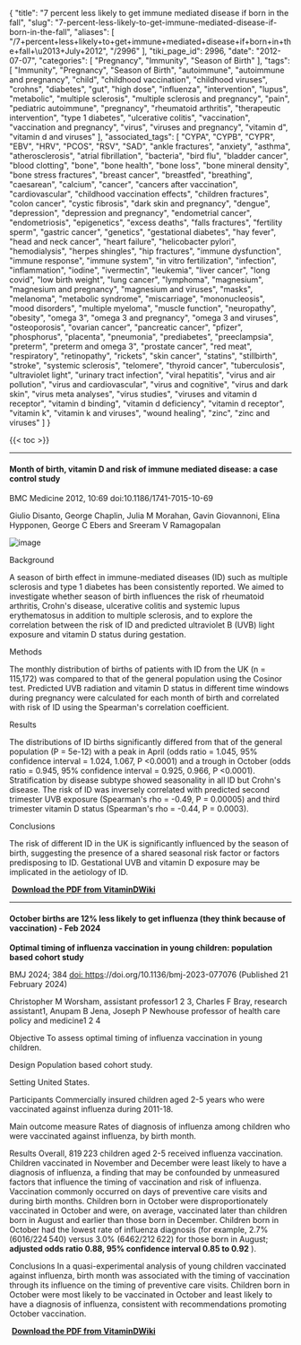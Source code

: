 {
    "title": "7 percent less likely to get immune mediated disease if born in the fall",
    "slug": "7-percent-less-likely-to-get-immune-mediated-disease-if-born-in-the-fall",
    "aliases": [
        "/7+percent+less+likely+to+get+immune+mediated+disease+if+born+in+the+fall+\u2013+July+2012",
        "/2996"
    ],
    "tiki_page_id": 2996,
    "date": "2012-07-07",
    "categories": [
        "Pregnancy",
        "Immunity",
        "Season of Birth"
    ],
    "tags": [
        "Immunity",
        "Pregnancy",
        "Season of Birth",
        "autoimmune",
        "autoimmune and pregnancy",
        "child",
        "childhood vaccination",
        "childhood viruses",
        "crohns",
        "diabetes",
        "gut",
        "high dose",
        "influenza",
        "intervention",
        "lupus",
        "metabolic",
        "multiple sclerosis",
        "multiple sclerosis and pregnancy",
        "pain",
        "pediatric autoimmune",
        "pregnancy",
        "rheumatoid arthritis",
        "therapeutic intervention",
        "type 1 diabetes",
        "ulcerative colitis",
        "vaccination",
        "vaccination and pregnancy",
        "virus",
        "viruses and pregnancy",
        "vitamin d",
        "vitamin d and viruses"
    ],
    "associated_tags": [
        "CYPA",
        "CYPB",
        "CYPR",
        "EBV",
        "HRV",
        "PCOS",
        "RSV",
        "SAD",
        "ankle fractures",
        "anxiety",
        "asthma",
        "atherosclerosis",
        "atrial fibrillation",
        "bacteria",
        "bird flu",
        "bladder cancer",
        "blood clotting",
        "bone",
        "bone health",
        "bone loss",
        "bone mineral density",
        "bone stress fractures",
        "breast cancer",
        "breastfed",
        "breathing",
        "caesarean",
        "calcium",
        "cancer",
        "cancers after vaccination",
        "cardiovascular",
        "childhood vaccination effects",
        "children fractures",
        "colon cancer",
        "cystic fibrosis",
        "dark skin and pregnancy",
        "dengue",
        "depression",
        "depression and pregnancy",
        "endometrial cancer",
        "endometriosis",
        "epigenetics",
        "excess deaths",
        "falls fractures",
        "fertility sperm",
        "gastric cancer",
        "genetics",
        "gestational diabetes",
        "hay fever",
        "head and neck cancer",
        "heart failure",
        "helicobacter pylori",
        "hemodialysis",
        "herpes shingles",
        "hip fractures",
        "immune dysfunction",
        "immune response",
        "immune system",
        "in vitro fertilization",
        "infection",
        "inflammation",
        "iodine",
        "ivermectin",
        "leukemia",
        "liver cancer",
        "long covid",
        "low birth weight",
        "lung cancer",
        "lymphoma",
        "magnesium",
        "magnesium and pregnancy",
        "magnesium and viruses",
        "masks",
        "melanoma",
        "metabolic syndrome",
        "miscarriage",
        "mononucleosis",
        "mood disorders",
        "multiple myeloma",
        "muscle function",
        "neuropathy",
        "obesity",
        "omega 3",
        "omega 3 and pregnancy",
        "omega 3 and viruses",
        "osteoporosis",
        "ovarian cancer",
        "pancreatic cancer",
        "pfizer",
        "phosphorus",
        "placenta",
        "pneumonia",
        "prediabetes",
        "preeclampsia",
        "preterm",
        "preterm and omega 3",
        "prostate cancer",
        "red meat",
        "respiratory",
        "retinopathy",
        "rickets",
        "skin cancer",
        "statins",
        "stillbirth",
        "stroke",
        "systemic sclerosis",
        "telomere",
        "thyroid cancer",
        "tuberculosis",
        "ultraviolet light",
        "urinary tract infection",
        "viral hepatitis",
        "virus and air pollution",
        "virus and cardiovascular",
        "virus and cognitive",
        "virus and dark skin",
        "virus meta analyses",
        "virus studies",
        "viruses and vitamin d receptor",
        "vitamin d binding",
        "vitamin d deficiency",
        "vitamin d receptor",
        "vitamin k",
        "vitamin k and viruses",
        "wound healing",
        "zinc",
        "zinc and viruses"
    ]
}


{{< toc >}}

---

#### Month of birth, vitamin D and risk of immune mediated disease: a case control study

BMC Medicine 2012, 10:69 doi:10.1186/1741-7015-10-69 

Giulio Disanto, George Chaplin, Julia M Morahan, Gavin Giovannoni, Elina Hypponen, George C Ebers and Sreeram V Ramagopalan

<img src="https://d378j1rmrlek7x.cloudfront.net/attachments/jpeg/odds-ratio-vs-month.jpg" alt="image" style="max-width: 500px;">

Background

A season of birth effect in immune-mediated diseases (ID) such as multiple sclerosis and type 1 diabetes has been consistently reported. We aimed to investigate whether season of birth influences the risk of rheumatoid arthritis, Crohn's disease, ulcerative colitis and systemic lupus erythematosus in addition to multiple sclerosis, and to explore the correlation between the risk of ID and predicted ultraviolet B (UVB) light exposure and vitamin D status during gestation.

Methods

The monthly distribution of births of patients with ID from the UK (n = 115,172) was compared to that of the general population using the Cosinor test. Predicted UVB radiation and vitamin D status in different time windows during pregnancy were calculated for each month of birth and correlated with risk of ID using the Spearman's correlation coefficient.

Results

The distributions of ID births significantly differed from that of the general population (P = 5e-12) with a peak in April (odds ratio = 1.045, 95% confidence interval = 1.024, 1.067, P <0.0001) and a trough in October (odds ratio = 0.945, 95% confidence interval = 0.925, 0.966, P <0.0001). Stratification by disease subtype showed seasonality in all ID but Crohn's disease. The risk of ID was inversely correlated with predicted second trimester UVB exposure (Spearman's rho = -0.49, P = 0.00005) and third trimester vitamin D status (Spearman's rho = -0.44, P = 0.0003).

Conclusions

The risk of different ID in the UK is significantly influenced by the season of birth, suggesting the presence of a shared seasonal risk factor or factors predisposing to ID. Gestational UVB and vitamin D exposure may be implicated in the aetiology of ID.

 **<i class="fas fa-file-pdf" style="margin-right: 0.3em;"></i><a href="https://d378j1rmrlek7x.cloudfront.net/attachments/pdf/month-of-birth-vitamin-d-and-risk-of-immune-mediated-compresspdf.pdf">Download the PDF from VitaminDWiki </a>** 

---

#### October births are 12% less likely to get influenza (they think because of vaccination) - Feb 2024

 **Optimal timing of influenza vaccination in young children: population based cohort study** 

BMJ 2024; 384 [doi: https](https://doi.org/https)://doi.org/10.1136/bmj-2023-077076 (Published 21 February 2024)

Christopher M Worsham, assistant professor1 2 3,  Charles F Bray, research assistant1,  Anupam B Jena, Joseph P Newhouse professor of health care policy and medicine1 2 4

Objective To assess optimal timing of influenza vaccination in young children.

Design Population based cohort study.

Setting United States.

Participants Commercially insured children aged 2-5 years who were vaccinated against influenza during 2011-18.

Main outcome measure Rates of diagnosis of influenza among children who were vaccinated against influenza, by birth month.

Results Overall, 819 223 children aged 2-5 received influenza vaccination. Children vaccinated in November and December were least likely to have a diagnosis of influenza, a finding that may be confounded by unmeasured factors that influence the timing of vaccination and risk of influenza. Vaccination commonly occurred on days of preventive care visits and during birth months. Children born in October were disproportionately vaccinated in October and were, on average, vaccinated later than children born in August and earlier than those born in December. Children born in October had the lowest rate of influenza diagnosis (for example, 2.7% (6016/224 540) versus 3.0% (6462/212 622) for those born in August;  **adjusted odds ratio 0.88, 95% confidence interval 0.85 to 0.92** ).

Conclusions In a quasi-experimental analysis of young children vaccinated against influenza, birth month was associated with the timing of vaccination through its influence on the timing of preventive care visits. Children born in October were most likely to be vaccinated in October and least likely to have a diagnosis of influenza, consistent with recommendations promoting October vaccination.

 **<i class="fas fa-file-pdf" style="margin-right: 0.3em;"></i><a href="https://d378j1rmrlek7x.cloudfront.net/attachments/pdf/month-of-birth-vitamin-d-and-risk-of-immune-mediated-compresspdf.pdf">Download the PDF from VitaminDWiki </a>**